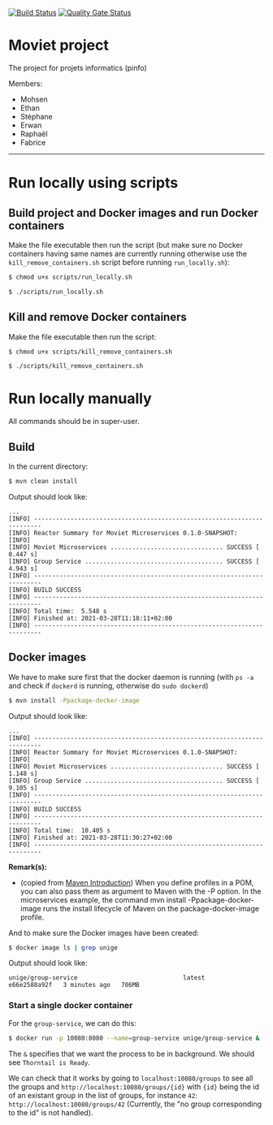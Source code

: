 [![Build Status](https://travis-ci.com/fabriceHategekimana/projet_informatique-moviet.svg?branch=develop)](https://travis-ci.com/fabriceHategekimana/projet_informatique-moviet)  [![Quality Gate Status](https://sonarcloud.io/api/project_badges/measure?project=fabriceHategekimana_projet_informatique-moviet&metric=alert_status)](https://sonarcloud.io/dashboard?id=fabriceHategekimana_projet_informatique-moviet)

# Moviet project
The project for projets informatics (pinfo)

Members:
- Mohsen
- Ethan
- Stéphane
- Erwan
- Raphaël
- Fabrice

---
# Run locally using scripts

## Build project and Docker images and run Docker containers


Make the file executable then run the script (but make sure no Docker containers having same names are currently running otherwise use the `kill_remove_containers.sh` script before running `run_locally.sh`):
```bash
$ chmod u+x scripts/run_locally.sh

$ ./scripts/run_locally.sh
```


## Kill and remove Docker containers
Make the file executable then run the script:
```bash
$ chmod u+x scripts/kill_remove_containers.sh

$ ./scripts/kill_remove_containers.sh
```

# Run locally manually

All commands should be in super-user.

## Build

In the current directory:
```bash
$ mvn clean install
```

Output should look like:
```
...
[INFO] ------------------------------------------------------------------------
[INFO] Reactor Summary for Moviet Microservices 0.1.0-SNAPSHOT:
[INFO]
[INFO] Moviet Microservices ............................... SUCCESS [  0.447 s]
[INFO] Group Service ...................................... SUCCESS [  4.943 s]
[INFO] ------------------------------------------------------------------------
[INFO] BUILD SUCCESS
[INFO] ------------------------------------------------------------------------
[INFO] Total time:  5.548 s
[INFO] Finished at: 2021-03-28T11:18:11+02:00
[INFO] ------------------------------------------------------------------------
```


## Docker images

We have to make sure first that the docker daemon is running (with `ps -a` and check if `dockerd` is running, otherwise do `sudo dockerd`)
```bash
$ mvn install -Ppackage-docker-image
```

Output should look like:
```
...
[INFO] ------------------------------------------------------------------------
[INFO] Reactor Summary for Moviet Microservices 0.1.0-SNAPSHOT:
[INFO]
[INFO] Moviet Microservices ............................... SUCCESS [  1.148 s]
[INFO] Group Service ...................................... SUCCESS [  9.105 s]
[INFO] ------------------------------------------------------------------------
[INFO] BUILD SUCCESS
[INFO] ------------------------------------------------------------------------
[INFO] Total time:  10.405 s
[INFO] Finished at: 2021-03-28T11:30:27+02:00
[INFO] ------------------------------------------------------------------------
```

**Remark(s):**
* (copied from [Maven Introduction](https://github.com/PInfo-2020/Exercises/blob/master/maven/MavenIntroduction.md)) When you define profiles in a POM, you can also pass them as argument to Maven with the -P option. In the microservices example, the command mvn install -Ppackage-docker-image runs the install lifecycle of Maven on the package-docker-image profile.


And to make sure the Docker images have been created:
```bash
$ docker image ls | grep unige
```

Output should look like:
```
unige/group-service                             latest          e66e2588a92f   3 minutes ago   706MB
```

### Start a single docker container
For the `group-service`, we can do this:
```bash
$ docker run -p 10080:8080 --name=group-service unige/group-service & 
```
The `&` specifies that we want the process to be in background. We should see `Thorntail is Ready`.

We can check that it works by going to `localhost:10080/groups` to see all the groups and `http://localhost:10080/groups/{id}` with `{id}` being the id of an existant group in the list of groups, for instance `42`: `http://localhost:10080/groups/42` (Currently, the "no group corresponding to the id" is not handled).
